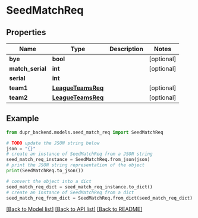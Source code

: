 # SeedMatchReq


## Properties

Name | Type | Description | Notes
------------ | ------------- | ------------- | -------------
**bye** | **bool** |  | [optional] 
**match_serial** | **int** |  | [optional] 
**serial** | **int** |  | 
**team1** | [**LeagueTeamsReq**](LeagueTeamsReq.md) |  | [optional] 
**team2** | [**LeagueTeamsReq**](LeagueTeamsReq.md) |  | [optional] 

## Example

```python
from dupr_backend.models.seed_match_req import SeedMatchReq

# TODO update the JSON string below
json = "{}"
# create an instance of SeedMatchReq from a JSON string
seed_match_req_instance = SeedMatchReq.from_json(json)
# print the JSON string representation of the object
print(SeedMatchReq.to_json())

# convert the object into a dict
seed_match_req_dict = seed_match_req_instance.to_dict()
# create an instance of SeedMatchReq from a dict
seed_match_req_from_dict = SeedMatchReq.from_dict(seed_match_req_dict)
```
[[Back to Model list]](../README.md#documentation-for-models) [[Back to API list]](../README.md#documentation-for-api-endpoints) [[Back to README]](../README.md)


